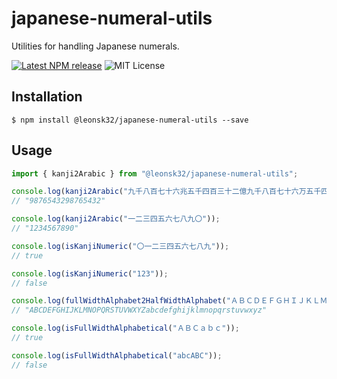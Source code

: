 # japanese-numeral-utils

Utilities for handling Japanese numerals.

[![Latest NPM release](https://img.shields.io/npm/v/@leonsk32/japanese-numeral-utils.svg)](https://www.npmjs.com/package/@leonsk32/japanese-numeral-utils)
![MIT License](https://img.shields.io/npm/l/@leonsk32/japanese-numeral-utils.svg)

## Installation

```shell
$ npm install @leonsk32/japanese-numeral-utils --save
```

## Usage

```javascript
import { kanji2Arabic } from "@leonsk32/japanese-numeral-utils";

console.log(kanji2Arabic("九千八百七十六兆五千四百三十二億九千八百七十六万五千四百三十二"));
// "9876543298765432"

console.log(kanji2Arabic("一二三四五六七八九〇"));
// "1234567890"

console.log(isKanjiNumeric("〇一二三四五六七八九"));
// true

console.log(isKanjiNumeric("123"));
// false

console.log(fullWidthAlphabet2HalfWidthAlphabet("ＡＢＣＤＥＦＧＨＩＪＫＬＭＮＯＰＱＲＳＴＵＶＷＸＹＺａｂｃｄｅｆｇｈｉｊｋｌｍｎｏｐｑｒｓｔｕｖｗｘｙｚ"));
// "ABCDEFGHIJKLMNOPQRSTUVWXYZabcdefghijklmnopqrstuvwxyz"

console.log(isFullWidthAlphabetical("ＡＢＣａｂｃ"));
// true

console.log(isFullWidthAlphabetical("abcABC"));
// false
```
